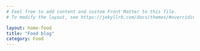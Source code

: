 ```yaml
---
# Feel free to add content and custom Front Matter to this file.
# To modify the layout, see https://jekyllrb.com/docs/themes/#overriding-theme-defaults

layout: home-food
title: "Food blog"
category: Food
---
```


